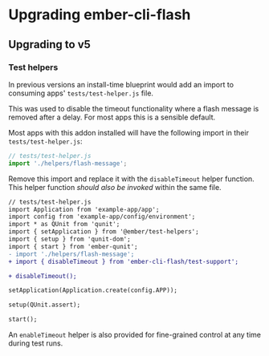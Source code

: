 # Upgrading ember-cli-flash

## Upgrading to v5

### Test helpers

In previous versions an install-time blueprint would add an import to consuming apps' `tests/test-helper.js` file.

This was used to disable the timeout functionality where a flash message is removed after a delay. For most apps this is a sensible default.

Most apps with this addon installed will have the following import in their `tests/test-helper.js`:

```js
// tests/test-helper.js
import './helpers/flash-message';
```

Remove this import and replace it with the `disableTimeout` helper function. This helper function _should also be invoked_ within the same file.

```diff
// tests/test-helper.js
import Application from 'example-app/app';
import config from 'example-app/config/environment';
import * as QUnit from 'qunit';
import { setApplication } from '@ember/test-helpers';
import { setup } from 'qunit-dom';
import { start } from 'ember-qunit';
- import './helpers/flash-message';
+ import { disableTimeout } from 'ember-cli-flash/test-support';

+ disableTimeout();

setApplication(Application.create(config.APP));

setup(QUnit.assert);

start();
```

An `enableTimeout` helper is also provided for fine-grained control at any time during test runs.
